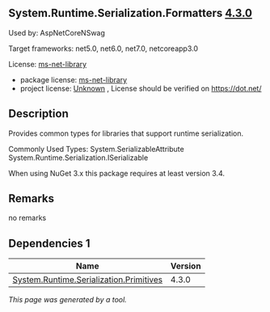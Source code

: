 System.Runtime.Serialization.Formatters [4.3.0](https://www.nuget.org/packages/System.Runtime.Serialization.Formatters/4.3.0)
--------------------

Used by: AspNetCoreNSwag

Target frameworks: net5.0, net6.0, net7.0, netcoreapp3.0

License: [ms-net-library](../../../../licenses/ms-net-library) 

- package license: [ms-net-library](http://go.microsoft.com/fwlink/?LinkId=329770) 
- project license: [Unknown](https://dot.net/) , License should be verified on https://dot.net/

Description
-----------
Provides common types for libraries that support runtime serialization.

Commonly Used Types:
System.SerializableAttribute
System.Runtime.Serialization.ISerializable
 
When using NuGet 3.x this package requires at least version 3.4.

Remarks
-----------
no remarks


Dependencies 1
-----------

|Name|Version|
|----------|:----|
|[System.Runtime.Serialization.Primitives](../../../../packages/nuget.org/system.runtime.serialization.primitives/4.3.0)|4.3.0|

*This page was generated by a tool.*